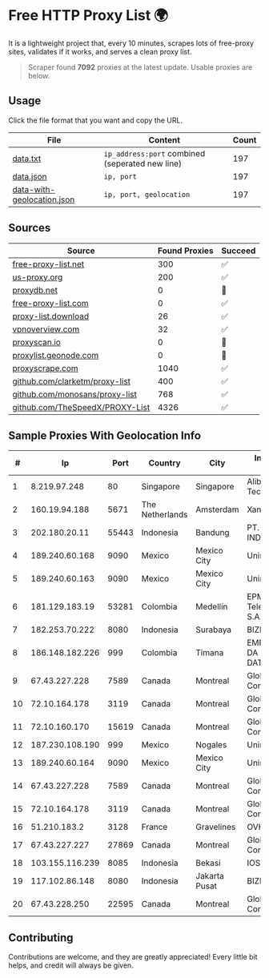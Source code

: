 
# Free HTTP Proxy List 🌍

It is a lightweight project that, every 10 minutes, scrapes lots of free-proxy sites, validates if it works, and serves a clean proxy list.


> Scraper found **7092** proxies at the latest update. Usable proxies are below.

## Usage

Click the file format that you want and copy the URL.


|File|Content|Count|
|----|-------|-----|
|[data.txt](https://raw.githubusercontent.com/themiralay/Proxy-List-World/master/data.txt)|`ip_address:port` combined (seperated new line)|197|
|[data.json](https://raw.githubusercontent.com/themiralay/Proxy-List-World/master/data.json)|`ip, port`|197|
|[data-with-geolocation.json](https://raw.githubusercontent.com/themiralay/Proxy-List-World/master/data-with-geolocation.json)|`ip, port, geolocation`|197|

## Sources

|Source|Found Proxies|Succeed|
|------|-------------|-------|
|[free-proxy-list.net](https://free-proxy-list.net)|300|✅|
|[us-proxy.org](https://www.us-proxy.org)|200|✅|
|[proxydb.net](http://proxydb.net)|0|🚫|
|[free-proxy-list.com](https://free-proxy-list.com/?page=&port=&type%5B%5D=http&type%5B%5D=https&up_time=0&search=Search)|0|✅|
|[proxy-list.download](https://www.proxy-list.download/HTTP)|26|✅|
|[vpnoverview.com](https://vpnoverview.com/privacy/anonymous-browsing/free-proxy-servers)|32|✅|
|[proxyscan.io](https://www.proxyscan.io)|0|🚫|
|[proxylist.geonode.com](https://proxylist.geonode.com/api/proxy-list?limit=300&page=1&sort_by=lastChecked&sort_type=desc&protocols=http,https)|0|🚫|
|[proxyscrape.com](https://api.proxyscrape.com/v2/?request=displayproxies&protocol=http&timeout=10000&country=all&ssl=all&anonymity=all)|1040|✅|
|[github.com/clarketm/proxy-list](https://raw.githubusercontent.com/clarketm/proxy-list/master/proxy-list-raw.txt)|400|✅|
|[github.com/monosans/proxy-list](https://raw.githubusercontent.com/monosans/proxy-list/main/proxies/http.txt)|768|✅|
|[github.com/TheSpeedX/PROXY-List](https://raw.githubusercontent.com/TheSpeedX/PROXY-List/master/http.txt)|4326|✅|


## Sample Proxies With Geolocation Info

|#|Ip|Port|Country|City|Internet Service Provider|
|-|--|----|-------|----|-------------------------|
|1|8.219.97.248|80|Singapore|Singapore|Alibaba (US) Technology Co., Ltd.|
|2|160.19.94.188|5671|The Netherlands|Amsterdam|Xantho UAB|
|3|202.180.20.11|55443|Indonesia|Bandung|PT. HIPERNET INDODATA|
|4|189.240.60.168|9090|Mexico|Mexico City|Uninet S.A. de C.V.|
|5|189.240.60.163|9090|Mexico|Mexico City|Uninet S.A. de C.V.|
|6|181.129.183.19|53281|Colombia|Medellín|EPM Telecomunicaciones S.A. E.S.P.|
|7|182.253.70.222|8080|Indonesia|Surabaya|BIZNET|
|8|186.148.182.226|999|Colombia|Timana|EMP. DE TEC. E INF. DA PREVIDENCIA - DATAPREV|
|9|67.43.227.228|7589|Canada|Montreal|GloboTech Communications|
|10|72.10.164.178|3119|Canada|Montreal|GloboTech Communications|
|11|72.10.160.170|15619|Canada|Montreal|GloboTech Communications|
|12|187.230.108.190|999|Mexico|Nogales|Uninet S.A. de C.V.|
|13|189.240.60.164|9090|Mexico|Mexico City|Uninet S.A. de C.V.|
|14|67.43.227.228|7589|Canada|Montreal|GloboTech Communications|
|15|72.10.164.178|3119|Canada|Montreal|GloboTech Communications|
|16|51.210.183.2|3128|France|Gravelines|OVH SAS|
|17|67.43.227.227|27869|Canada|Montreal|GloboTech Communications|
|18|103.155.116.239|8085|Indonesia|Bekasi|IOSYS|
|19|117.102.86.148|8080|Indonesia|Jakarta Pusat|BIZNET|
|20|67.43.228.250|22595|Canada|Montreal|GloboTech Communications|



## Contributing

Contributions are welcome, and they are greatly appreciated! Every
little bit helps, and credit will always be given.

